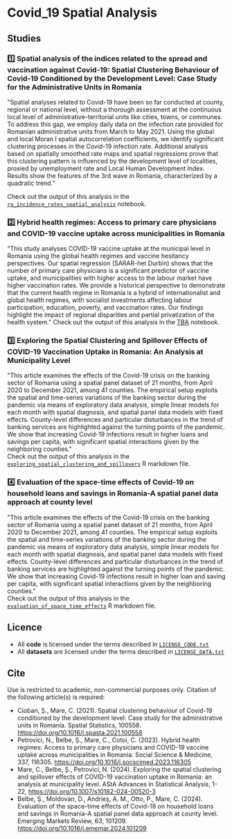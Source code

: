 # Covid_19 Spatial Analysis 

## Studies  
### :one: Spatial analysis of the indices related to the spread and vaccination against Covid-19: Spatial Clustering Behaviour of Covid-19 Conditioned by the Development Level: Case Study for the Administrative Units in Romania  
"Spatial analyses related to Covid-19 have been so far conducted at county, regional or national level, without a thorough assessment at the continuous local level of administrative-territorial units like cities, towns, or communes. To address this gap, we employ daily data on the infection rate provided for Romanian administrative units from March to May 2021. Using the global and local Moran I spatial autocorrelation coefficients, we identify significant clustering processes in the Covid-19 infection rate. Additional analysis based on spatially smoothed rate maps and spatial regressions prove that this clustering pattern is influenced by the development level of localities, proxied by unemployment rate and Local Human Development Index. Results show the features of the 3rd wave in Romania, characterized by a quadratic trend."  

Check out the output of this analysis in the [`ro_incidence_rates_spatial_analysis`](./ro_incidence_rates_spatial_analysis.ipynb) notebook.  

### :two: Hybrid health regimes: Access to primary care physicians and COVID-19 vaccine uptake across municipalities in Romania
"This study analyses COVID-19 vaccine uptake at the municipal level in Romania using the global health regimes and vaccine hesitancy perspectives. Our spatial regression (SARAR-het Durbin) shows that the number of primary care physicians is a significant predictor of vaccine uptake, and municipalities with higher access to the labour market have higher vaccination rates. We provide a historical perspective to demonstrate that the current health regime in Romania is a hybrid of internationalist and global health regimes, with socialist investments affecting labour participation, education, poverty, and vaccination rates. Our findings highlight the impact of regional disparities and partial privatization of the health system."
Check out the output of this analysis in the [TBA](./TBA) notebook.  

### :three: Exploring the Spatial Clustering and Spillover Effects of COVID-19 Vaccination Uptake in Romania: An Analysis at Municipality Level  
"This article examines the effects of the Covid-19 crisis on the banking sector of Romania using a spatial panel dataset of 21 months, from April 2020 to December 2021, among 41 counties. The empirical setup exploits the spatial and time-series variations of the banking sector during the pandemic via means of exploratory data analysis, simple linear models for each month with spatial diagnosis, and spatial panel data models with fixed effects. County-level differences and particular disturbances in the trend of banking services are highlighted against the turning points of the pandemic. We show that increasing Covid-19 infections result in higher loans and savings per capita, with significant spatial interactions given by the neighboring counties."  
Check out the output of this analysis in the [`exploring_spatial_clustering_and_spillovers`](./exploring_spatial_clustering_and_spillovers.Rmd) R markdown file.  

### :four: Evaluation of the space-time effects of Covid-19 on household loans and savings in Romania-A spatial panel data approach at county level  
"This article examines the effects of the Covid-19 crisis on the banking sector of Romania using a spatial panel dataset of 21 months, from April 2020 to December 2021, among 41 counties. The empirical setup exploits the spatial and time-series variations of the banking sector during the pandemic via means of exploratory data analysis, simple linear models for each month with spatial diagnosis, and spatial panel data models with fixed effects. County-level differences and particular disturbances in the trend of banking services are highlighted against the turning points of the pandemic. We show that increasing Covid-19 infections result in higher loan and saving per capita, with significant spatial interactions given by the neighboring counties."  
Check out the output of this analysis in the [`evaluation_of_space_time_effects`](./evaluation_of_space_time_effects.Rmd) R markdown file.  

## Licence  
- All **code** is licensed under the terms described in [`LICENSE_CODE.txt`](./LICENSE_CODE.txt)
- All **datasets** are licensed under the terms described in [`LICENSE_DATA.txt`](./LICENSE_DATA.txt)

## Cite  
Use is restricted to academic, non-commercial purposes only. Citation of the following article(s) is required:

* Cioban, Ș., Mare, C. (2021). Spatial clustering behaviour of Covid-19 conditioned by the development level: Case study for the administrative units in Romania. Spatial Statistics, 100558. https://doi.org/10.1016/j.spasta.2021.100558  
* Petrovici, N., Belbe, Ș., Mare, C., Cotoi, C. (2023). Hybrid health regimes: Access to primary care physicians and COVID-19 vaccine uptake across municipalities in Romania. Social Science & Medicine, 337, 116305. https://doi.org/10.1016/j.socscimed.2023.116305
* Mare, C., Belbe, Ș., Petrovici, N. (2024). Exploring the spatial clustering and spillover effects of COVID-19 vaccination uptake in Romania: an analysis at municipality level. AStA Advances in Statistical Analysis, 1-22, https://doi.org/10.1007/s10182-024-00520-3  
* Belbe, Ș., Moldovan, D., Andrieș, A. M., Otto, P., Mare, C. (2024). Evaluation of the space-time effects of Covid-19 on household loans and savings in Romania-A spatial panel data approach at county level. Emerging Markets Review, 63, 101209. https://doi.org/10.1016/j.ememar.2024.101209
